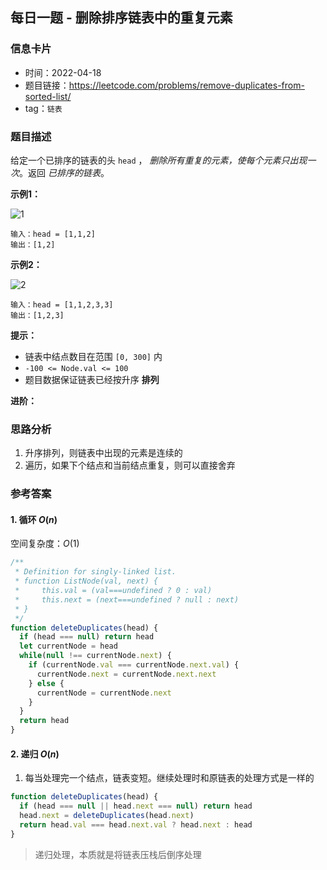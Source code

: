 ## 每日一题 - 删除排序链表中的重复元素

### 信息卡片

- 时间：2022-04-18
- 题目链接：https://leetcode.com/problems/remove-duplicates-from-sorted-list/
- tag：`链表`

### 题目描述

给定一个已排序的链表的头 `head` ， _删除所有重复的元素，使每个元素只出现一次_。返回 _已排序的链表_。

**示例1：**

![1](https://assets.leetcode.com/uploads/2021/01/04/list1.jpg)

```
输入：head = [1,1,2]
输出：[1,2]
```

**示例2：**

![2](https://assets.leetcode.com/uploads/2021/01/04/list2.jpg)

```
输入：head = [1,1,2,3,3]
输出：[1,2,3]
```

**提示：**

- 链表中结点数目在范围 `[0, 300]` 内
- `-100 <= Node.val <= 100`
- 题目数据保证链表已经按升序 __排列__

**进阶：** 

### 思路分析

1. 升序排列，则链表中出现的元素是连续的
2. 遍历，如果下个结点和当前结点重复，则可以直接舍弃

### 参考答案

#### 1. 循环 $O(n)$

空间复杂度：$O(1)$

```javascript {.line-numbers}
/**
 * Definition for singly-linked list.
 * function ListNode(val, next) {
 *     this.val = (val===undefined ? 0 : val)
 *     this.next = (next===undefined ? null : next)
 * }
 */
function deleteDuplicates(head) {
  if (head === null) return head
  let currentNode = head
  while(null !== currentNode.next) {
    if (currentNode.val === currentNode.next.val) {
      currentNode.next = currentNode.next.next
    } else {
      currentNode = currentNode.next
    }
  }
  return head
}
```

#### 2. 递归 $O(n)$

1. 每当处理完一个结点，链表变短。继续处理时和原链表的处理方式是一样的

```javascript {.line-numbers}
function deleteDuplicates(head) {
  if (head === null || head.next === null) return head
  head.next = deleteDuplicates(head.next)
  return head.val === head.next.val ? head.next : head
}
```

> 递归处理，本质就是将链表压栈后倒序处理